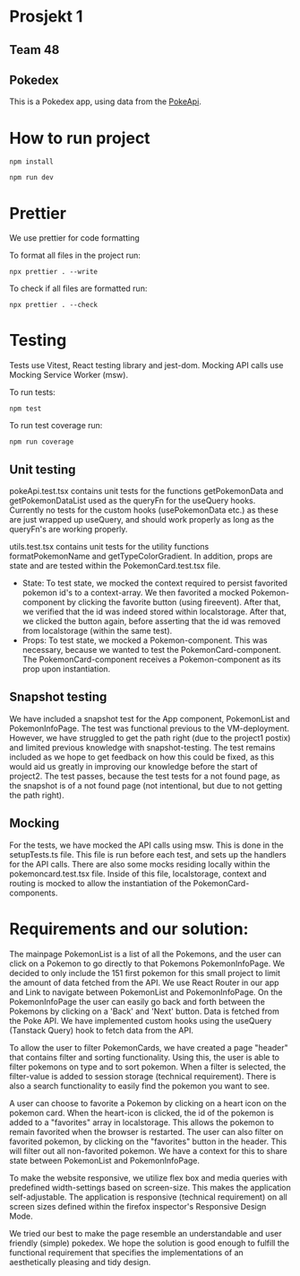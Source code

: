 # Prosjekt 1

## Team 48

## Pokedex

This is a Pokedex app, using data from the [PokeApi](https://pokeapi.co/).

# How to run project

```
npm install
```

```
npm run dev
```

# Prettier

We use prettier for code formatting

To format all files in the project run:

```
npx prettier . --write
```

To check if all files are formatted run:

```
npx prettier . --check
```

# Testing

Tests use Vitest, React testing library and jest-dom.
Mocking API calls use Mocking Service Worker (msw).

To run tests:

```
npm test
```

To run test coverage run:

```
npm run coverage
```

## Unit testing

pokeApi.test.tsx contains unit tests for the functions getPokemonData and getPokemonDataList used as the queryFn for the useQuery hooks. Currently no tests for the custom hooks (usePokemonData etc.) as these are just wrapped up useQuery, and should work properly as long as the queryFn's are working properly.

utils.test.tsx contains unit tests for the utility functions formatPokemonName and getTypeColorGradient.
In addition, props are state and are tested within the PokemonCard.test.tsx file.

- State: To test state, we mocked the context required to persist favorited pokemon id's to a context-array. We then favorited a mocked Pokemon-component by clicking the favorite button (using fireevent). After that, we verified that the id was indeed stored within localstorage. After that, we clicked the button again, before asserting that the id was removed from localstorage (within the same test).
- Props: To test state, we mocked a Pokemon-component. This was necessary, because we wanted to test the PokemonCard-component. The PokemonCard-component receives a Pokemon-component as its prop upon instantiation.

## Snapshot testing

We have included a snapshot test for the App component, PokemonList and PokemonInfoPage. The test was functional previous to the VM-deployment. However, we have struggled to get the path right (due to the project1 postix) and limited previous knowledge with snapshot-testing. The test remains included as we hope to get feedback on how this could be fixed, as this would aid us greatly in improving our knowledge before the start of project2. The test passes, because the test tests for a not found page, as the snapshot is of a not found page (not intentional, but due to not getting the path right).

## Mocking

For the tests, we have mocked the API calls using msw. This is done in the setupTests.ts file. This file is run before each test, and sets up the handlers for the API calls. There are also some mocks residing locally within the pokemoncard.test.tsx file. Inside of this file, localstorage, context and routing is mocked to allow the instantiation of the PokemonCard-components.

# Requirements and our solution:

The mainpage PokemonList is a list of all the Pokemons, and the user can click on a Pokemon to go directly to that Pokemons PokemonInfoPage. We decided to only include the 151 first pokemon for this small project to limit the amount of data fetched from the API. We use React Router in our app and Link to navigate between PokemonList and PokemonInfoPage. On the PokemonInfoPage the user can easily go back and forth between the Pokemons by clicking on a 'Back' and 'Next' button. Data is fetched from the Poke API. We have implemented custom hooks using the useQuery (Tanstack Query) hook to fetch data from the API.

To allow the user to filter PokemonCards, we have created a page "header" that contains filter and sorting functionality. Using this, the user is able to filter pokemons on type and to sort pokemon. When a filter is selected, the filter-value is added to session storage (technical requirement). There is also a search functionality to easily find the pokemon you want to see.

A user can choose to favorite a Pokemon by clicking on a heart icon on the pokemon card. When the heart-icon is clicked, the id of the pokemon is added to a "favorites" array in localstorage. This allows the pokemon to remain favorited when the browser is restarted. The user can also filter on favorited pokemon, by clicking on the "favorites" button in the header. This will filter out all non-favorited pokemon. We have a context for this to share state between PokemonList and PokemonInfoPage.

To make the website responsive, we utilize flex box and media queries with predefined width-settings based on screen-size. This makes the application self-adjustable. The application is responsive (technical requirement) on all screen sizes defined within the firefox inspector's Responsive Design Mode.

We tried our best to make the page resemble an understandable and user friendly (simple) pokedex. We hope the solution is good enough to fulfill the functional requirement that specifies the implementations of an aesthetically pleasing and tidy design.
